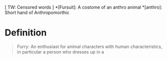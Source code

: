 [ TW: Censored words ]
*[Fursuit]: A costome of an anthro animal
*[anthro]: Short hand of Anthropomorthic
# Definition

> Furry:
> An enthusiast for animal characters with human characteristics, in particular a person who dresses up in a 
<!--stackedit_data:
eyJoaXN0b3J5IjpbLTE3MjU5MjM3MDIsMzgxNjUwNDM3XX0=
-->